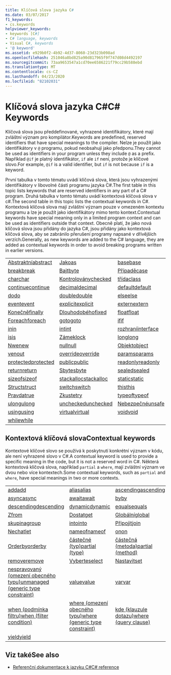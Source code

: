```yaml
---
title: Klíčová slova jazyka C#
ms.date: 03/07/2017
f1_keywords:
- cs.keywords
helpviewer_keywords:
- keywords [C#]
- C# language, keywords
- Visual C#, keywords
- '@ keyword'
ms.assetid: e929b0f2-4b92-4d37-8060-23d323b098ad
ms.openlocfilehash: 251046a8bd825a90d817965f9f747d08d4492197
ms.sourcegitcommit: 73aa9653547a1cd70ee6586221f79cc29b588ebd
ms.translationtype: MT
ms.contentlocale: cs-CZ
ms.lasthandoff: 04/23/2020
ms.locfileid: "82102031"
---
```

# <a name="c-keywords"></a><span data-ttu-id="8b5df-102">Klíčová slova jazyka C#</span><span class="sxs-lookup"><span data-stu-id="8b5df-102">C# Keywords</span></span>

<span data-ttu-id="8b5df-103">Klíčová slova jsou předdefinované, vyhrazené identifikátory, které mají zvláštní význam pro kompilátor.</span><span class="sxs-lookup"><span data-stu-id="8b5df-103">Keywords are predefined, reserved identifiers that have special meanings to the compiler.</span></span> <span data-ttu-id="8b5df-104">Nelze je použít jako identifikátory v `@` programu, pokud neobsahují jako předponu.</span><span class="sxs-lookup"><span data-stu-id="8b5df-104">They cannot be used as identifiers in your program unless they include `@` as a prefix.</span></span> <span data-ttu-id="8b5df-105">Například `@if` je platný identifikátor, `if` ale `if` není, protože je klíčové slovo.</span><span class="sxs-lookup"><span data-stu-id="8b5df-105">For example, `@if` is a valid identifier, but `if` is not because `if` is a keyword.</span></span>  
  
 <span data-ttu-id="8b5df-106">První tabulka v tomto tématu uvádí klíčová slova, která jsou vyhrazenými identifikátory v libovolné části programu jazyka C#.</span><span class="sxs-lookup"><span data-stu-id="8b5df-106">The first table in this topic lists keywords that are reserved identifiers in any part of a C# program.</span></span> <span data-ttu-id="8b5df-107">Druhá tabulka v tomto tématu uvádí kontextová klíčová slova v c#.</span><span class="sxs-lookup"><span data-stu-id="8b5df-107">The second table in this topic lists the contextual keywords in C#.</span></span> <span data-ttu-id="8b5df-108">Kontextová klíčová slova mají zvláštní význam pouze v omezeném kontextu programu a lze je použít jako identifikátory mimo tento kontext.</span><span class="sxs-lookup"><span data-stu-id="8b5df-108">Contextual keywords have special meaning only in a limited program context and can be used as identifiers outside that context.</span></span> <span data-ttu-id="8b5df-109">Obecně platí, že jako nová klíčová slova jsou přidány do jazyka C#, jsou přidány jako kontextová klíčová slova, aby se zabránilo přerušení programy napsané v dřívějších verzích.</span><span class="sxs-lookup"><span data-stu-id="8b5df-109">Generally, as new keywords are added to the C# language, they are added as contextual keywords in order to avoid breaking programs written in earlier versions.</span></span>  
  
|||||  
|---|---|---|---|  
|[<span data-ttu-id="8b5df-110">Abstraktní</span><span class="sxs-lookup"><span data-stu-id="8b5df-110">abstract</span></span>](abstract.md)|[<span data-ttu-id="8b5df-111">Jako</span><span class="sxs-lookup"><span data-stu-id="8b5df-111">as</span></span>](../operators/type-testing-and-cast.md#as-operator)|[<span data-ttu-id="8b5df-112">base</span><span class="sxs-lookup"><span data-stu-id="8b5df-112">base</span></span>](base.md)|[<span data-ttu-id="8b5df-113">bool</span><span class="sxs-lookup"><span data-stu-id="8b5df-113">bool</span></span>](../builtin-types/bool.md)|  
|[<span data-ttu-id="8b5df-114">break</span><span class="sxs-lookup"><span data-stu-id="8b5df-114">break</span></span>](break.md)|[<span data-ttu-id="8b5df-115">Bajt</span><span class="sxs-lookup"><span data-stu-id="8b5df-115">byte</span></span>](../builtin-types/integral-numeric-types.md)|[<span data-ttu-id="8b5df-116">Případě</span><span class="sxs-lookup"><span data-stu-id="8b5df-116">case</span></span>](switch.md)|[<span data-ttu-id="8b5df-117">Chytit</span><span class="sxs-lookup"><span data-stu-id="8b5df-117">catch</span></span>](try-catch.md)|  
|[<span data-ttu-id="8b5df-118">char</span><span class="sxs-lookup"><span data-stu-id="8b5df-118">char</span></span>](../builtin-types/char.md)|[<span data-ttu-id="8b5df-119">Kontrolovány</span><span class="sxs-lookup"><span data-stu-id="8b5df-119">checked</span></span>](checked.md)|[<span data-ttu-id="8b5df-120">třída</span><span class="sxs-lookup"><span data-stu-id="8b5df-120">class</span></span>](class.md)|[<span data-ttu-id="8b5df-121">const</span><span class="sxs-lookup"><span data-stu-id="8b5df-121">const</span></span>](const.md)|  
|[<span data-ttu-id="8b5df-122">continue</span><span class="sxs-lookup"><span data-stu-id="8b5df-122">continue</span></span>](continue.md)|[<span data-ttu-id="8b5df-123">decimal</span><span class="sxs-lookup"><span data-stu-id="8b5df-123">decimal</span></span>](../builtin-types/floating-point-numeric-types.md)|[<span data-ttu-id="8b5df-124">default</span><span class="sxs-lookup"><span data-stu-id="8b5df-124">default</span></span>](default.md)|[<span data-ttu-id="8b5df-125">delegát</span><span class="sxs-lookup"><span data-stu-id="8b5df-125">delegate</span></span>](../builtin-types/reference-types.md)|  
|[<span data-ttu-id="8b5df-126">do</span><span class="sxs-lookup"><span data-stu-id="8b5df-126">do</span></span>](do.md)|[<span data-ttu-id="8b5df-127">double</span><span class="sxs-lookup"><span data-stu-id="8b5df-127">double</span></span>](../builtin-types/floating-point-numeric-types.md)|[<span data-ttu-id="8b5df-128">else</span><span class="sxs-lookup"><span data-stu-id="8b5df-128">else</span></span>](if-else.md)|[<span data-ttu-id="8b5df-129">Výčtu</span><span class="sxs-lookup"><span data-stu-id="8b5df-129">enum</span></span>](../builtin-types/enum.md)|  
|[<span data-ttu-id="8b5df-130">event</span><span class="sxs-lookup"><span data-stu-id="8b5df-130">event</span></span>](event.md)|[<span data-ttu-id="8b5df-131">explicit</span><span class="sxs-lookup"><span data-stu-id="8b5df-131">explicit</span></span>](../operators/user-defined-conversion-operators.md)|[<span data-ttu-id="8b5df-132">extern</span><span class="sxs-lookup"><span data-stu-id="8b5df-132">extern</span></span>](extern.md)|[<span data-ttu-id="8b5df-133">False</span><span class="sxs-lookup"><span data-stu-id="8b5df-133">false</span></span>](../builtin-types/bool.md)|  
|[<span data-ttu-id="8b5df-134">Konečně</span><span class="sxs-lookup"><span data-stu-id="8b5df-134">finally</span></span>](try-finally.md)|[<span data-ttu-id="8b5df-135">Dlouhodobého</span><span class="sxs-lookup"><span data-stu-id="8b5df-135">fixed</span></span>](fixed-statement.md)|[<span data-ttu-id="8b5df-136">float</span><span class="sxs-lookup"><span data-stu-id="8b5df-136">float</span></span>](../builtin-types/floating-point-numeric-types.md)|[<span data-ttu-id="8b5df-137">pro</span><span class="sxs-lookup"><span data-stu-id="8b5df-137">for</span></span>](for.md)|  
|[<span data-ttu-id="8b5df-138">Foreach</span><span class="sxs-lookup"><span data-stu-id="8b5df-138">foreach</span></span>](foreach-in.md)|[<span data-ttu-id="8b5df-139">goto</span><span class="sxs-lookup"><span data-stu-id="8b5df-139">goto</span></span>](goto.md)|[<span data-ttu-id="8b5df-140">if</span><span class="sxs-lookup"><span data-stu-id="8b5df-140">if</span></span>](if-else.md)|[<span data-ttu-id="8b5df-141">implicit</span><span class="sxs-lookup"><span data-stu-id="8b5df-141">implicit</span></span>](../operators/user-defined-conversion-operators.md)|  
|[<span data-ttu-id="8b5df-142">in</span><span class="sxs-lookup"><span data-stu-id="8b5df-142">in</span></span>](in.md)|[<span data-ttu-id="8b5df-143">int</span><span class="sxs-lookup"><span data-stu-id="8b5df-143">int</span></span>](../builtin-types/integral-numeric-types.md)|[<span data-ttu-id="8b5df-144">rozhraní</span><span class="sxs-lookup"><span data-stu-id="8b5df-144">interface</span></span>](interface.md)|[<span data-ttu-id="8b5df-145">internal</span><span class="sxs-lookup"><span data-stu-id="8b5df-145">internal</span></span>](internal.md)|
|[<span data-ttu-id="8b5df-146">is</span><span class="sxs-lookup"><span data-stu-id="8b5df-146">is</span></span>](is.md)|[<span data-ttu-id="8b5df-147">Zámek</span><span class="sxs-lookup"><span data-stu-id="8b5df-147">lock</span></span>](lock-statement.md)|[<span data-ttu-id="8b5df-148">long</span><span class="sxs-lookup"><span data-stu-id="8b5df-148">long</span></span>](../builtin-types/integral-numeric-types.md)|[<span data-ttu-id="8b5df-149">namespace</span><span class="sxs-lookup"><span data-stu-id="8b5df-149">namespace</span></span>](namespace.md)|
|[<span data-ttu-id="8b5df-150">Nwe</span><span class="sxs-lookup"><span data-stu-id="8b5df-150">new</span></span>](../operators/new-operator.md)|[<span data-ttu-id="8b5df-151">null</span><span class="sxs-lookup"><span data-stu-id="8b5df-151">null</span></span>](null.md)|[<span data-ttu-id="8b5df-152">Objekt</span><span class="sxs-lookup"><span data-stu-id="8b5df-152">object</span></span>](../builtin-types/reference-types.md)|[<span data-ttu-id="8b5df-153">operator</span><span class="sxs-lookup"><span data-stu-id="8b5df-153">operator</span></span>](../operators/operator-overloading.md)|
|[<span data-ttu-id="8b5df-154">ven</span><span class="sxs-lookup"><span data-stu-id="8b5df-154">out</span></span>](out.md)|[<span data-ttu-id="8b5df-155">override</span><span class="sxs-lookup"><span data-stu-id="8b5df-155">override</span></span>](override.md)|[<span data-ttu-id="8b5df-156">params</span><span class="sxs-lookup"><span data-stu-id="8b5df-156">params</span></span>](params.md)|[<span data-ttu-id="8b5df-157">private</span><span class="sxs-lookup"><span data-stu-id="8b5df-157">private</span></span>](private.md)|
|[<span data-ttu-id="8b5df-158">protected</span><span class="sxs-lookup"><span data-stu-id="8b5df-158">protected</span></span>](protected.md)|[<span data-ttu-id="8b5df-159">public</span><span class="sxs-lookup"><span data-stu-id="8b5df-159">public</span></span>](public.md)|[<span data-ttu-id="8b5df-160">readonly</span><span class="sxs-lookup"><span data-stu-id="8b5df-160">readonly</span></span>](readonly.md)|[<span data-ttu-id="8b5df-161">ref</span><span class="sxs-lookup"><span data-stu-id="8b5df-161">ref</span></span>](ref.md)|
|[<span data-ttu-id="8b5df-162">return</span><span class="sxs-lookup"><span data-stu-id="8b5df-162">return</span></span>](return.md)|[<span data-ttu-id="8b5df-163">Sbyte</span><span class="sxs-lookup"><span data-stu-id="8b5df-163">sbyte</span></span>](../builtin-types/integral-numeric-types.md)|[<span data-ttu-id="8b5df-164">sealed</span><span class="sxs-lookup"><span data-stu-id="8b5df-164">sealed</span></span>](sealed.md)|[<span data-ttu-id="8b5df-165">short</span><span class="sxs-lookup"><span data-stu-id="8b5df-165">short</span></span>](../builtin-types/integral-numeric-types.md)||
[<span data-ttu-id="8b5df-166">sizeof</span><span class="sxs-lookup"><span data-stu-id="8b5df-166">sizeof</span></span>](../operators/sizeof.md)|[<span data-ttu-id="8b5df-167">stackalloc</span><span class="sxs-lookup"><span data-stu-id="8b5df-167">stackalloc</span></span>](../operators/stackalloc.md)|[<span data-ttu-id="8b5df-168">static</span><span class="sxs-lookup"><span data-stu-id="8b5df-168">static</span></span>](static.md)|[<span data-ttu-id="8b5df-169">řetězec</span><span class="sxs-lookup"><span data-stu-id="8b5df-169">string</span></span>](../builtin-types/reference-types.md)|
|[<span data-ttu-id="8b5df-170">Struct</span><span class="sxs-lookup"><span data-stu-id="8b5df-170">struct</span></span>](../builtin-types/struct.md)|[<span data-ttu-id="8b5df-171">switch</span><span class="sxs-lookup"><span data-stu-id="8b5df-171">switch</span></span>](switch.md)|[<span data-ttu-id="8b5df-172">this</span><span class="sxs-lookup"><span data-stu-id="8b5df-172">this</span></span>](this.md)|[<span data-ttu-id="8b5df-173">throw</span><span class="sxs-lookup"><span data-stu-id="8b5df-173">throw</span></span>](throw.md)|
|[<span data-ttu-id="8b5df-174">Pravda</span><span class="sxs-lookup"><span data-stu-id="8b5df-174">true</span></span>](../builtin-types/bool.md)|[<span data-ttu-id="8b5df-175">Zkuste</span><span class="sxs-lookup"><span data-stu-id="8b5df-175">try</span></span>](try-catch.md)|[<span data-ttu-id="8b5df-176">typeof</span><span class="sxs-lookup"><span data-stu-id="8b5df-176">typeof</span></span>](../operators/type-testing-and-cast.md#typeof-operator)|[<span data-ttu-id="8b5df-177">uint</span><span class="sxs-lookup"><span data-stu-id="8b5df-177">uint</span></span>](../builtin-types/integral-numeric-types.md)|
|[<span data-ttu-id="8b5df-178">ulong</span><span class="sxs-lookup"><span data-stu-id="8b5df-178">ulong</span></span>](../builtin-types/integral-numeric-types.md)|[<span data-ttu-id="8b5df-179">unchecked</span><span class="sxs-lookup"><span data-stu-id="8b5df-179">unchecked</span></span>](unchecked.md)|[<span data-ttu-id="8b5df-180">Nebezpečné</span><span class="sxs-lookup"><span data-stu-id="8b5df-180">unsafe</span></span>](unsafe.md)|[<span data-ttu-id="8b5df-181">ushort</span><span class="sxs-lookup"><span data-stu-id="8b5df-181">ushort</span></span>](../builtin-types/integral-numeric-types.md)|
|[<span data-ttu-id="8b5df-182">using</span><span class="sxs-lookup"><span data-stu-id="8b5df-182">using</span></span>](using.md)|[<span data-ttu-id="8b5df-183">virtual</span><span class="sxs-lookup"><span data-stu-id="8b5df-183">virtual</span></span>](virtual.md)|[<span data-ttu-id="8b5df-184">void</span><span class="sxs-lookup"><span data-stu-id="8b5df-184">void</span></span>](../builtin-types/void.md)|[<span data-ttu-id="8b5df-185">volatile</span><span class="sxs-lookup"><span data-stu-id="8b5df-185">volatile</span></span>](volatile.md)|
|[<span data-ttu-id="8b5df-186">while</span><span class="sxs-lookup"><span data-stu-id="8b5df-186">while</span></span>](while.md)|

## <a name="contextual-keywords"></a><span data-ttu-id="8b5df-187">Kontextová klíčová slova</span><span class="sxs-lookup"><span data-stu-id="8b5df-187">Contextual keywords</span></span>

 <span data-ttu-id="8b5df-188">Kontextové klíčové slovo se používá k poskytnutí konkrétní význam v kódu, ale není vyhrazené slovo v C#.</span><span class="sxs-lookup"><span data-stu-id="8b5df-188">A contextual keyword is used to provide a specific meaning in the code, but it is not a reserved word in C#.</span></span> <span data-ttu-id="8b5df-189">Některá kontextová klíčová slova, například `partial` a `where`, mají zvláštní význam ve dvou nebo více kontextech.</span><span class="sxs-lookup"><span data-stu-id="8b5df-189">Some contextual keywords, such as `partial` and `where`, have special meanings in two or more contexts.</span></span>  
  
||||  
|---|---|---|  
|[<span data-ttu-id="8b5df-190">add</span><span class="sxs-lookup"><span data-stu-id="8b5df-190">add</span></span>](add.md)|[<span data-ttu-id="8b5df-191">alias</span><span class="sxs-lookup"><span data-stu-id="8b5df-191">alias</span></span>](extern-alias.md)|[<span data-ttu-id="8b5df-192">ascending</span><span class="sxs-lookup"><span data-stu-id="8b5df-192">ascending</span></span>](ascending.md)|
|[<span data-ttu-id="8b5df-193">async</span><span class="sxs-lookup"><span data-stu-id="8b5df-193">async</span></span>](async.md)|[<span data-ttu-id="8b5df-194">await</span><span class="sxs-lookup"><span data-stu-id="8b5df-194">await</span></span>](../operators/await.md)|[<span data-ttu-id="8b5df-195">by</span><span class="sxs-lookup"><span data-stu-id="8b5df-195">by</span></span>](by.md)|
|[<span data-ttu-id="8b5df-196">descending</span><span class="sxs-lookup"><span data-stu-id="8b5df-196">descending</span></span>](descending.md)|[<span data-ttu-id="8b5df-197">dynamic</span><span class="sxs-lookup"><span data-stu-id="8b5df-197">dynamic</span></span>](../builtin-types/reference-types.md)|[<span data-ttu-id="8b5df-198">equals</span><span class="sxs-lookup"><span data-stu-id="8b5df-198">equals</span></span>](equals.md)|
|[<span data-ttu-id="8b5df-199">Z</span><span class="sxs-lookup"><span data-stu-id="8b5df-199">from</span></span>](from-clause.md)|[<span data-ttu-id="8b5df-200">Dostat</span><span class="sxs-lookup"><span data-stu-id="8b5df-200">get</span></span>](get.md)|[<span data-ttu-id="8b5df-201">Globální</span><span class="sxs-lookup"><span data-stu-id="8b5df-201">global</span></span>](../operators/namespace-alias-qualifier.md)|
|[<span data-ttu-id="8b5df-202">skupina</span><span class="sxs-lookup"><span data-stu-id="8b5df-202">group</span></span>](group-clause.md)|[<span data-ttu-id="8b5df-203">into</span><span class="sxs-lookup"><span data-stu-id="8b5df-203">into</span></span>](into.md)|[<span data-ttu-id="8b5df-204">Připojit</span><span class="sxs-lookup"><span data-stu-id="8b5df-204">join</span></span>](join-clause.md)|
|[<span data-ttu-id="8b5df-205">Nechat</span><span class="sxs-lookup"><span data-stu-id="8b5df-205">let</span></span>](let-clause.md)|[<span data-ttu-id="8b5df-206">nameof</span><span class="sxs-lookup"><span data-stu-id="8b5df-206">nameof</span></span>](../operators/nameof.md)|[<span data-ttu-id="8b5df-207">on</span><span class="sxs-lookup"><span data-stu-id="8b5df-207">on</span></span>](on.md)|
|[<span data-ttu-id="8b5df-208">Orderby</span><span class="sxs-lookup"><span data-stu-id="8b5df-208">orderby</span></span>](orderby-clause.md)|[<span data-ttu-id="8b5df-209">částečné (typ)</span><span class="sxs-lookup"><span data-stu-id="8b5df-209">partial (type)</span></span>](partial-type.md)|[<span data-ttu-id="8b5df-210">částečná (metoda)</span><span class="sxs-lookup"><span data-stu-id="8b5df-210">partial (method)</span></span>](partial-method.md)|
|[<span data-ttu-id="8b5df-211">remove</span><span class="sxs-lookup"><span data-stu-id="8b5df-211">remove</span></span>](remove.md)|[<span data-ttu-id="8b5df-212">Vyberte</span><span class="sxs-lookup"><span data-stu-id="8b5df-212">select</span></span>](select-clause.md)|[<span data-ttu-id="8b5df-213">Nastavit</span><span class="sxs-lookup"><span data-stu-id="8b5df-213">set</span></span>](set.md)|
|[<span data-ttu-id="8b5df-214">nespravovaný (omezení obecného typu)</span><span class="sxs-lookup"><span data-stu-id="8b5df-214">unmanaged (generic type constraint)</span></span>](where-generic-type-constraint.md)|[<span data-ttu-id="8b5df-215">value</span><span class="sxs-lookup"><span data-stu-id="8b5df-215">value</span></span>](value.md)|[<span data-ttu-id="8b5df-216">var</span><span class="sxs-lookup"><span data-stu-id="8b5df-216">var</span></span>](var.md)|
|[<span data-ttu-id="8b5df-217">when (podmínka filtru)</span><span class="sxs-lookup"><span data-stu-id="8b5df-217">when (filter condition)</span></span>](when.md)|[<span data-ttu-id="8b5df-218">where (omezení obecného typu)</span><span class="sxs-lookup"><span data-stu-id="8b5df-218">where (generic type constraint)</span></span>](where-generic-type-constraint.md)|[<span data-ttu-id="8b5df-219">kde (klauzule dotazu)</span><span class="sxs-lookup"><span data-stu-id="8b5df-219">where (query clause)</span></span>](where-clause.md)|
|[<span data-ttu-id="8b5df-220">yield</span><span class="sxs-lookup"><span data-stu-id="8b5df-220">yield</span></span>](yield.md)| | |
  
## <a name="see-also"></a><span data-ttu-id="8b5df-221">Viz také</span><span class="sxs-lookup"><span data-stu-id="8b5df-221">See also</span></span>

- [<span data-ttu-id="8b5df-222">Referenční dokumentace k jazyku C#</span><span class="sxs-lookup"><span data-stu-id="8b5df-222">C# reference</span></span>](../index.md)
